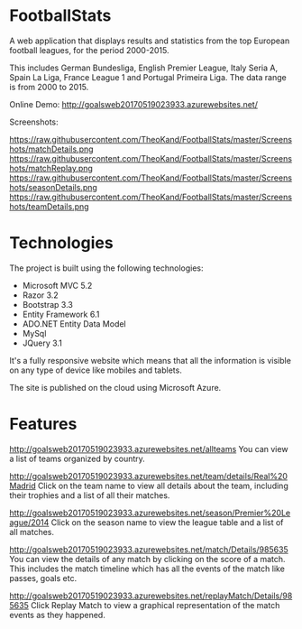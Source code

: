 # FootballStats
A web application that displays results and statistics from the top European football leagues, for the period 2000-2015.

This includes German Bundesliga, English Premier League, Italy Seria A, Spain La Liga, France League 1 and Portugal Primeira Liga. The data range is from 2000 to 2015.

Online Demo:
http://goalsweb20170519023933.azurewebsites.net/

Screenshots:

https://raw.githubusercontent.com/TheoKand/FootballStats/master/Screenshots/matchDetails.png
https://raw.githubusercontent.com/TheoKand/FootballStats/master/Screenshots/matchReplay.png
https://raw.githubusercontent.com/TheoKand/FootballStats/master/Screenshots/seasonDetails.png
https://raw.githubusercontent.com/TheoKand/FootballStats/master/Screenshots/teamDetails.png

# Technologies
The project is built using the following technologies:

- Microsoft MVC 5.2
- Razor 3.2
- Bootstrap 3.3
- Entity Framework 6.1
- ADO.NET Entity Data Model
- MySql
- JQuery 3.1

It's a fully responsive website which means that all the information is visible on any type of device like mobiles and tablets.

The site is published on the cloud using Microsoft Azure.

# Features

http://goalsweb20170519023933.azurewebsites.net/allteams
You can view a list of teams organized by country. 

http://goalsweb20170519023933.azurewebsites.net/team/details/Real%20Madrid
Click on the team name to view all details about the team, including their trophies and a list of all their matches.

http://goalsweb20170519023933.azurewebsites.net/season/Premier%20League/2014
Click on the season name to view the league table and a list of all matches.

http://goalsweb20170519023933.azurewebsites.net/match/Details/985635
You can view the details of any match by clicking on the score of a match. This includes the match timeline which has all the events of the match like passes, goals etc.

http://goalsweb20170519023933.azurewebsites.net/replayMatch/Details/985635
Click Replay Match to view a graphical representation of the match events as they happened.
